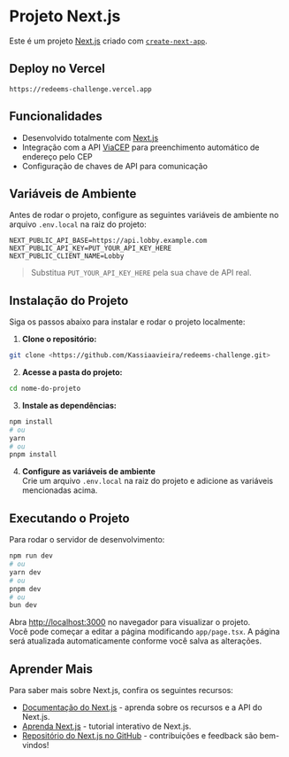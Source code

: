 # Projeto Next.js

Este é um projeto [Next.js](https://nextjs.org) criado com [`create-next-app`](https://nextjs.org/docs/app/api-reference/cli/create-next-app).

## Deploy no Vercel

```
https://redeems-challenge.vercel.app
```

## Funcionalidades

- Desenvolvido totalmente com [Next.js](https://nextjs.org)
- Integração com a API [ViaCEP](https://viacep.com.br) para preenchimento automático de endereço pelo CEP
- Configuração de chaves de API para comunicação

## Variáveis de Ambiente

Antes de rodar o projeto, configure as seguintes variáveis de ambiente no arquivo `.env.local` na raiz do projeto:

```env
NEXT_PUBLIC_API_BASE=https://api.lobby.example.com
NEXT_PUBLIC_API_KEY=PUT_YOUR_API_KEY_HERE
NEXT_PUBLIC_CLIENT_NAME=Lobby
```

> Substitua `PUT_YOUR_API_KEY_HERE` pela sua chave de API real.

## Instalação do Projeto

Siga os passos abaixo para instalar e rodar o projeto localmente:

1. **Clone o repositório:**

```bash
git clone <https://github.com/Kassiaavieira/redeems-challenge.git>
```

2. **Acesse a pasta do projeto:**

```bash
cd nome-do-projeto
```

3. **Instale as dependências:**

```bash
npm install
# ou
yarn
# ou
pnpm install
```

4. **Configure as variáveis de ambiente**  
Crie um arquivo `.env.local` na raiz do projeto e adicione as variáveis mencionadas acima.

## Executando o Projeto

Para rodar o servidor de desenvolvimento:

```bash
npm run dev
# ou
yarn dev
# ou
pnpm dev
# ou
bun dev
```

Abra [http://localhost:3000](http://localhost:3000) no navegador para visualizar o projeto.  
Você pode começar a editar a página modificando `app/page.tsx`. A página será atualizada automaticamente conforme você salva as alterações.

## Aprender Mais

Para saber mais sobre Next.js, confira os seguintes recursos:

- [Documentação do Next.js](https://nextjs.org/docs) - aprenda sobre os recursos e a API do Next.js.
- [Aprenda Next.js](https://nextjs.org/learn) - tutorial interativo de Next.js.
- [Repositório do Next.js no GitHub](https://github.com/vercel/next.js) - contribuições e feedback são bem-vindos!

